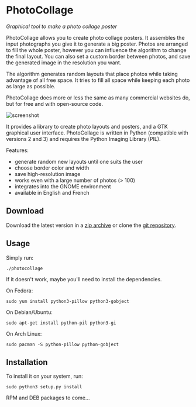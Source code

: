 PhotoCollage
============

*Graphical tool to make a photo collage poster*

PhotoCollage allows you to create photo collage posters.  It assembles the
input photographs you give it to generate a big poster.  Photos are arranged
to fill the whole poster, however you can influence the algorithm to change the
final layout.  You can also set a custom border between photos, and save the
generated image in the resolution you want.

The algorithm generates random layouts that place photos while taking advantage
of all free space.  It tries to fill all space while keeping each photo as
large as possible.

PhotoCollage does more or less the same as many commercial websites do, but
for free and with open-source code.

![screenshot](https://raw.github.com/adrienverge/PhotoCollage/master/screenshot.png)

It provides a library to create photo layouts and posters, and a GTK graphical
user interface.  PhotoCollage is written in Python (compatible with versions 2
and 3) and requires the Python Imaging Library (PIL).

Features:
* generate random new layouts until one suits the user
* choose border color and width
* save high-resolution image
* works even with a large number of photos (> 100)
* integrates into the GNOME environment
* available in English and French

Download
--------

Download the latest version in a
[zip archive](https://github.com/adrienverge/PhotoCollage/archive/master.zip)
or clone the
[git repository](https://github.com/adrienverge/PhotoCollage.git).

Usage
-----

Simply run:
```
./photocollage
```

If it doesn't work, maybe you'll need to install the dependencies.

On Fedora:
```
sudo yum install python3-pillow python3-gobject
```

On Debian/Ubuntu:
```
sudo apt-get install python-pil python3-gi
```

On Arch Linux:
```
sudo pacman -S python-pillow python-gobject
```

Installation
------------

To install it on your system, run:
```
sudo python3 setup.py install
```

RPM and DEB packages to come...
